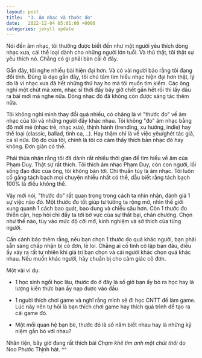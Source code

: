 ```yaml
---
layout: post
title:  "3. Âm nhạc và thước đo"
date:   2022-12-04 05:01:00 +0000
categories: jekyll update
---
```


Nói đến âm nhạc, tôi thường được biết đến như một người yêu thích dòng nhạc xưa, cái thể loại dành cho những người lớn tuổi. Và thú thật, tôi thật sự yêu thích nó. Chẳng có gì phải bàn cãi ở đây. 

Gần đây, tôi nghe nhiều bài hiện đại hơn. Và có vài người bảo rằng tôi đang đổi tính. Đúng là dạo gần đây, tôi chú tâm tìm hiểu nhạc hiện đại hơn thật, lý do là vì nhạc xưa đã hết những thứ hay ho mà tôi muốn tìm kiếm. Các ông nghĩ một chút mà xem, nhạc sĩ thời đấy bây giờ chết gần hết rồi thì lấy đâu ra bài mới mà nghe nữa. Dòng nhạc đó đã không còn được sáng tác thêm nữa.

Tôi không nghĩ mình thay đổi quá nhiều, có chăng là vì "thước đo" về âm nhạc của tôi và những người đấy khác nhau. Tôi không "đo" âm nhạc bằng độ mới mẻ (nhạc trẻ, nhạc xưa), thịnh hành (trending, xu hướng, indie) hay thể loại (classic, ballad, tình ca, ..). Hay thậm chí là về việc yêu/ghét tác giả, ca sĩ nữa. Độ đo của tôi, chính là tôi có cảm thấy thích bản nhạc đó hay không. Đơn giản có thế. 

Phải thừa nhận rằng tôi đã dành rất nhiều thời gian để tìm hiểu về âm của Phạm Duy. Thật sự rất thích. Tôi thích âm nhạc Phạm Duy, còn con người, lối sống đạo đức của ông, tôi không bàn tới. Chỉ thuần túy là âm nhạc. Tôi luôn cố gắng tách bạch mọi chuyện nhiều nhất có thể, dẫu biết rằng tách bạch 100% là điều không thể. 

Vậy mới nói, "thước đo" rất quan trọng trong cách ta nhìn nhận, đánh giá 1 sự việc nào đó. Một thước đo tốt giúp tư tưởng ta rộng mở, nhìn thế giới xung quanh 1 cách bao quát, bao dung và chiều sâu hơn. Còn 1 thước đo thiển cận, hẹp hòi chỉ đẩy ta tới bờ vực của sự thất bại, chán chường. Chọn như thế nào, tùy vào mức độ cởi mở, kinh nghiệm và sở thích của từng người. 

Cần cảnh báo thêm rằng, nếu bạn chọn 1 thước đo quá khác người, bạn phải sẵn sàng chấp nhận bị cô đơn, lẻ loi. Chẳng ai cố tình cô lập bạn đâu, điều ấy xảy ra rất tự nhiên khi giá trị bạn chọn và cái người khác chọn quá khác nhau. Nếu muốn khác người, hãy chuẩn bị cho cảm giác cô đơn.

Một vài ví dụ:

- 1 học sinh ngồi học lâu, thước đo ở đây là số giờ bạn ấy bỏ ra học hay là lượng kiến thức bạn ấy nạp được vào đầu 

- 1 người thích chơi game và nghĩ rằng mình sẽ đi học CNTT để làm game. Lúc này nên tự hỏi là bạn thích chơi game hay thích quá trình để tạo ra cái game đó. 

- Một mối quan hệ bạn bè, thước đó là số năm biết nhau hay là những kỷ niệm gắn bó với nhau? 


Nhân tiện, bây giờ đang rất thích bài <em>Chạm khẽ tim anh một chút thôi</em> do Noo Phước Thịnh hát. ^^
